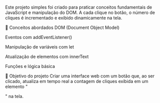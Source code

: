 Este projeto simples foi criado para praticar conceitos fundamentais de JavaScript e manipulação do DOM. A cada clique no botão, o número de cliques é incrementado e exibido dinamicamente na tela.

🧠 Conceitos abordados
DOM (Document Object Model)

Eventos com addEventListener()

Manipulação de variáveis com let

Atualização de elementos com innerText

Funções e lógica básica

🎯 Objetivo do projeto
Criar uma interface web com um botão que, ao ser clicado, atualiza em tempo real a contagem de cliques exibida em um elemento "<p>" na tela.

